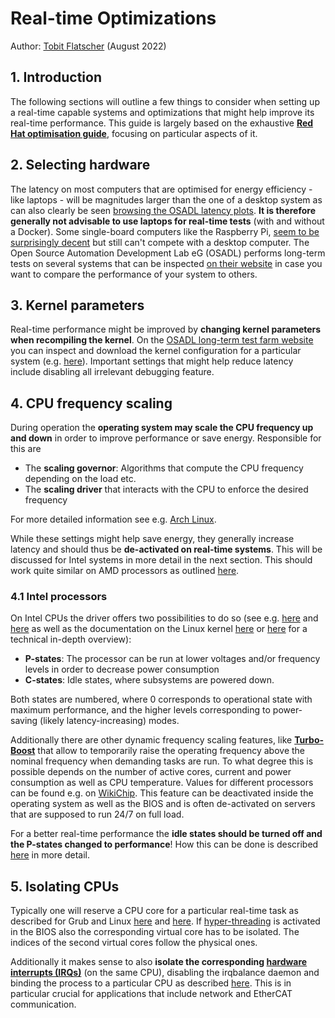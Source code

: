 # Real-time Optimizations

Author: [Tobit Flatscher](https://github.com/2b-t) (August 2022)



## 1. Introduction

The following sections will outline a few things to consider when setting up a real-time capable systems and optimizations that might help improve its real-time performance. This guide is largely based on the exhaustive [**Red Hat optimisation guide**](https://access.redhat.com/documentation/en-us/red_hat_enterprise_linux_for_real_time/8/html-single/optimizing_rhel_8_for_real_time_for_low_latency_operation/index), focusing on particular aspects of it.

## 2. Selecting hardware

The latency on most computers that are optimised for energy efficiency - like laptops - will be magnitudes larger than the one of a desktop system as can also clearly be seen [browsing the OSADL latency plots](https://www.osadl.org/Latency-plots.latency-plots.0.html). **It is therefore generally not advisable to use laptops for real-time tests** (with and without a Docker). Some single-board computers like the Raspberry Pi, [seem to be surprisingly decent](https://metebalci.com/blog/latency-of-raspberry-pi-3-on-standard-and-real-time-linux-4.9-kernel/) but still can't compete with a desktop computer. The Open Source Automation Development Lab eG (OSADL) performs long-term tests on several systems that can be inspected [on their website](https://www.osadl.org/OSADL-QA-Farm-Real-time.linux-real-time.0.html) in case you want to compare the performance of your system to others.

## 3. Kernel parameters

Real-time performance might be improved by **changing kernel parameters when recompiling the kernel**. On the [OSADL long-term test farm website](https://www.osadl.org/Real-time-optimization.qa-farm-latency-optimization.0.html) you can inspect and download the kernel configuration for a particular system (e.g. [here](https://www.osadl.org/?id=1312#kernel)). Important settings that might help reduce latency include disabling all irrelevant debugging feature.

## 4. CPU frequency scaling

During operation the **operating system may scale the CPU frequency up and down** in order to improve performance or save energy. Responsible for this are

- The **scaling governor**: Algorithms that compute the CPU frequency depending on the load etc.
- The **scaling driver** that interacts with the CPU to enforce the desired frequency 

For more detailed information see e.g. [Arch Linux](https://wiki.archlinux.org/title/CPU_frequency_scaling).

While these settings might help save energy, they generally increase latency and should thus be **de-activated on real-time systems**. This will be discussed for Intel systems in more detail in the next section. This should work quite similar on AMD processors as outlined [here](https://www.kernel.org/doc/html/latest/admin-guide/pm/amd-pstate.html).

### 4.1 Intel processors

On Intel CPUs the driver offers two possibilities to do so (see e.g. [here](https://vstinner.github.io/intel-cpus.html) and [here](https://docs.01.org/clearlinux/latest/guides/maintenance/cpu-performance.html) as well as the documentation on the Linux kernel [here](https://docs.kernel.org/admin-guide/pm/intel_pstate.html) or [here](https://metebalci.com/blog/a-minimum-complete-tutorial-of-cpu-power-management-c-states-and-p-states/) for a technical in-depth overview):

- **P-states**: The processor can be run at lower voltages and/or frequency levels in order to decrease power consumption
- **C-states**: Idle states, where subsystems are powered down.

Both states are numbered, where 0 corresponds to operational state with maximum performance, and the higher levels corresponding to power-saving (likely latency-increasing) modes.

Additionally there are other dynamic frequency scaling features, like [**Turbo-Boost**](https://en.wikipedia.org/wiki/Intel_Turbo_Boost) that allow to temporarily raise the operating frequency above the nominal frequency when demanding tasks are run. To what degree this is possible depends on the number of active cores, current and power consumption as well as CPU temperature. Values for different processors can be found e.g. on [WikiChip](https://en.wikichip.org/wiki/intel). This feature can be deactivated inside the operating system as well as the BIOS and is often de-activated on servers that are supposed to run 24/7 on full load.

For a better real-time performance the **idle states should be turned off and the P-states changed to performance**! How this can be done is described [here](https://wiki.bu.ost.ch/infoportal/_media/embedded_systems/ethercat/controlling_processor_c-state_usage_in_linux_v1.1_nov2013.pdf#page=5) in more detail.

## 5. Isolating CPUs

Typically one will reserve a CPU core for a particular real-time task as described for Grub and Linux [here](https://access.redhat.com/documentation/en-us/red_hat_enterprise_linux_for_real_time/7/html/tuning_guide/isolating_cpus_using_tuned-profiles-realtime) and [here](http://doc.dpdk.org/spp-18.02/setup/performance_opt.html). If [hyper-threading](https://www.xmodulo.com/check-hyper-threading-enabled-linux.html) is activated in the BIOS also the corresponding virtual core has to be isolated. The indices of the second virtual cores follow the physical ones.

Additionally it makes sense to also **isolate the corresponding [hardware interrupts (IRQs)](https://en.wikipedia.org/wiki/Interrupt_request_(PC_architecture))** (on the same CPU), disabling the irqbalance daemon and binding the process to a particular CPU as described [here](https://access.redhat.com/documentation/en-us/red_hat_enterprise_linux_for_real_time/8/html-single/optimizing_rhel_8_for_real_time_for_low_latency_operation/index#assembly_binding-interrupts-and-processes_optimizing-RHEL8-for-real-time-for-low-latency-operation). This is in particular crucial for applications that include network and EtherCAT communication.
